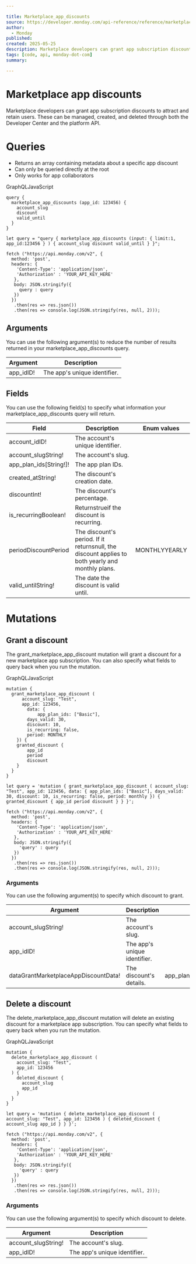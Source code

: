 ```yaml
---

title: Marketplace_app_discounts
source: https://developer.monday.com/api-reference/reference/marketplace-app-discounts
author:
  - Monday
published:
created: 2025-05-25
description: Marketplace developers can grant app subscription discounts to attract and retain users. These can be managed, created, and deleted through both the Developer Center and the platform API. Queries Returns an array containing metadata about a specific app discount Can only be queried directly at the r...
tags: [code, api, monday-dot-com]
summary:

---
```


# Marketplace app discounts

Marketplace developers can grant app subscription discounts to attract and retain users. These can be managed, created, and deleted through both the Developer Center and the platform API.

# Queries

- Returns an array containing metadata about a specific app discount
- Can only be queried directly at the root
- Only works for app collaborators

GraphQLJavaScript
```
query {
  marketplace_app_discounts (app_id: 123456) {
    account_slug
    discount
    valid_until  	
  }
}
```

```
let query = "query { marketplace_app_discounts (input: { limit:1, app_id:123456 } ) { account_slug discount valid_until } }";

fetch ("https://api.monday.com/v2", {
  method: 'post',
  headers: {
    'Content-Type': 'application/json',
    'Authorization' : 'YOUR_API_KEY_HERE'
   },
   body: JSON.stringify({
     query : query
   })
  })
   .then(res => res.json())
   .then(res => console.log(JSON.stringify(res, null, 2)));
```

## Arguments

You can use the following argument(s) to reduce the number of results returned in your marketplace_app_discounts query.

Argument | Description
--- | ---
app_idID! | The app's unique identifier.

## Fields

You can use the following field(s) to specify what information your marketplace_app_discounts query will return.

Field | Description | Enum values
--- | --- | ---
account_idID! | The account's unique identifier. | 
account_slugString! | The account's slug. | 
app_plan_ids[String!]! | The app plan IDs. | 
created_atString! | The discount's creation date. | 
discountInt! | The discount's percentage. | 
is_recurringBoolean! | Returnstrueif the discount is recurring. | 
periodDiscountPeriod | The discount's period. If it returnsnull, the discount applies to both yearly and monthly plans. | MONTHLYYEARLY
valid_untilString! | The date the discount is valid until. | 

# Mutations

## Grant a discount

The grant_marketplace_app_discount mutation will grant a discount for a new marketplace app subscription. You can also specify what fields to query back when you run the mutation.

GraphQLJavaScript
```
mutation {
  grant_marketplace_app_discount (
      account_slug: "Test",  
      app_id: 123456,
    	data: {
    		app_plan_ids: ["Basic"],
      	days_valid: 30, 
      	discount: 10, 
      	is_recurring: false, 
      	period: MONTHLY
    }) {
    granted_discount {
        app_id
      	period
      	discount
    }
  }
}
```

```
let query = 'mutation { grant_marketplace_app_discount ( account_slug: "Test", app_id: 123456, data: { app_plan_ids: ["Basic"], days_valid: 30, discount: 10, is_recurring: false, period: monthly }) { granted_discount { app_id period discount } } }';

fetch ("https://api.monday.com/v2", {
  method: 'post',
  headers: {
    'Content-Type': 'application/json',
    'Authorization' : 'YOUR_API_KEY_HERE'
   },
   body: JSON.stringify({
     'query' : query
   })
  })
   .then(res => res.json())
   .then(res => console.log(JSON.stringify(res, null, 2)));
```

### Arguments

You can use the following argument(s) to specify which discount to grant.

Argument | Description | Supported fields
--- | --- | ---
account_slugString! | The account's slug. | 
app_idID! | The app's unique identifier. | 
dataGrantMarketplaceAppDiscountData! | The discount's details. | app_plan_ids[String!]!days_validInt!discountInt!is_recurringBoolean!periodDiscountPeriod

## Delete a discount

The delete_marketplace_app_discount mutation will delete an existing discount for a marketplace app subscription. You can specify what fields to query back when you run the mutation.

GraphQLJavaScript
```
mutation {
  delete_marketplace_app_discount (
    account_slug: "Test", 
    app_id: 123456
  ) {
    deleted_discount {
      account_slug
      app_id
    }
  }
}
```

```
let query = 'mutation { delete_marketplace_app_discount ( account_slug: "Test", app_id: 123456 ) { deleted_discount { account_slug app_id } } }';

fetch ("https://api.monday.com/v2", {
  method: 'post',
  headers: {
    'Content-Type': 'application/json',
    'Authorization' : 'YOUR_API_KEY_HERE'
   },
   body: JSON.stringify({
     'query' : query
   })
  })
   .then(res => res.json())
   .then(res => console.log(JSON.stringify(res, null, 2)));
```

### Arguments

You can use the following argument(s) to specify which discount to delete.

Argument | Description
--- | ---
account_slugString! | The account's slug.
app_idID! | The app's unique identifier.
